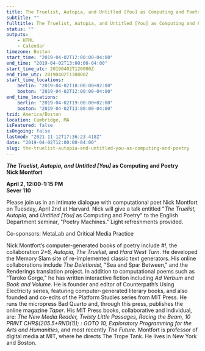 ```yaml
---
title: The Truelist, Autopia, and Untitled [You] as Computing and Poetry
subtitle: ""
fulltitle: The Truelist, Autopia, and Untitled [You] as Computing and Poetry
status: ""
outputs:
    - HTML
    - Calendar
timezone: Boston
start_time: "2019-04-02T12:00:00-04:00"
end_time: "2019-04-02T13:00:00-04:00"
start_time_utc: 20190402T120000Z
end_time_utc: 20190402T130000Z
start_time_locations:
    berlin: "2019-04-02T18:00:00+02:00"
    boston: "2019-04-02T12:00:00-04:00"
end_time_locations:
    berlin: "2019-04-02T19:00:00+02:00"
    boston: "2019-04-02T13:00:00-04:00"
tzid: America/Boston
location: Cambridge, MA
isFeatured: false
isOngoing: false
lastmod: "2021-11-12T17:36:23.418Z"
date: "2019-04-02T12:00:00-04:00"
slug: the-truelist-autopia-and-untitled-you-as-computing-and-poetry
---
```

***The Truelist, Autopia, and Untitled [You]* as Computing and Poetry
<br />Nick Montfort**

**April 2, 12:00-1:15 PM<br />
Sever 110**

Please join us in an intimate dialogue with computational poet Nick Montfort on Tuesday, April 2nd at Harvard. Nick will give a talk entitled "*The Truelist, Autopia,* and *Untitled [You]* as Computing and Poetry" to the English Department seminar, "Poetry Machines." Light refreshments provided. 

Co-sponsors: MetaLab and Critical Media Practice 

Nick Montfort’s computer-generated books of poetry include *#!*, the collaboration *2×6, Autopia, The Truelist,* and *Hard West Turn*. He developed the Memory Slam site of re-implemented classic text generators. His online collaborations include *The Deletionist,* "Sea and Spar Between," and the Renderings translation project. In addition to computational poems such as "Taroko Gorge," he has written interactive fiction including *Ad Verbum* and *Book and Volume*. He is founder and editor of Counterpath’s Using Electricity series, featuring computer-generated literary books, and also founded and co-edits of the Platform Studies series from MIT Press. He runs the micropress Bad Quarto and, through this press, publishes the online magazine *Taper*. His MIT Press books, collaborative and individual, are: *The New Media Reader, Twisty Little Passages, Racing the Beam, 10 PRINT CHR$(205.5+RND(1)); : GOTO 10, Exploratory Programming for the Arts and Humanities,* and most recently *The Future*. Montfort is professor of digital media at MIT, where he directs The Trope Tank. He lives in New York and Boston.